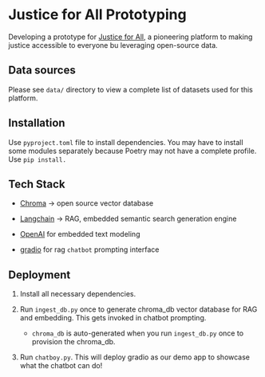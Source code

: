 # Justice for All Prototyping

Developing a prototype for [Justice for All](https://j4all.org), a pioneering platform to making justice accessible to everyone bu leveraging open-source data.

## Data sources

Please see `data/` directory to view a complete list of datasets used for this platform.

## Installation

Use `pyproject.toml` file to install dependencies. You may have to install some modules separately because Poetry may not have a complete profile. Use `pip install.`

## Tech Stack

* [Chroma](https://www.trychroma.com/) -> open source vector database

* [Langchain](https://www.langchain.com/) -> RAG, embedded semantic search generation engine

* [OpenAI](https://openai.com/) for embedded text modeling

* [gradio](https://www.gradio.app/) for rag `chatbot` prompting interface

## Deployment

1. Install all necessary dependencies.

2. Run `ingest_db.py` once to generate chroma_db vector database for RAG and embedding. This gets invoked in chatbot prompting.

    * `chroma_db` is auto-generated when you run `ingest_db.py` once to provision the chroma_db.

3. Run `chatboy.py`. This will deploy gradio as our demo app to showcase what the chatbot can do!